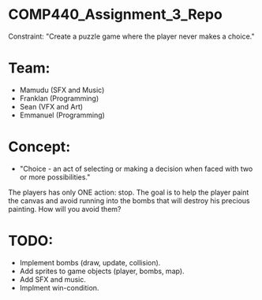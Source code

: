 # COMP440_Assignment_3_Repo
Constraint: "Create a puzzle game where the player never makes a choice."

# Team: 
- Mamudu (SFX and Music)
- Franklan (Programming)
- Sean (VFX and Art)
- Emmanuel (Programming)

# Concept: 
* "Choice - an act of selecting or making a decision when faced with two or more possibilities."

The players has only ONE action: stop. The goal is to help the player paint the canvas and avoid running into the bombs that will destroy his precious painting. How will you avoid them?

# TODO: 
- Implement bombs (draw, update, collision).
- Add sprites to game objects (player, bombs, map).
- Add SFX and music.
- Implment win-condition.
